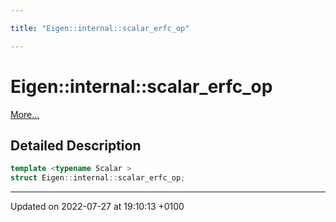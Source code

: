 ```yaml
---

title: "Eigen::internal::scalar_erfc_op"

---
```


# Eigen::internal::scalar_erfc_op



 [More...](#detailed-description)

## Detailed Description

```cpp
template <typename Scalar >
struct Eigen::internal::scalar_erfc_op;
```

-------------------------------

Updated on 2022-07-27 at 19:10:13 +0100